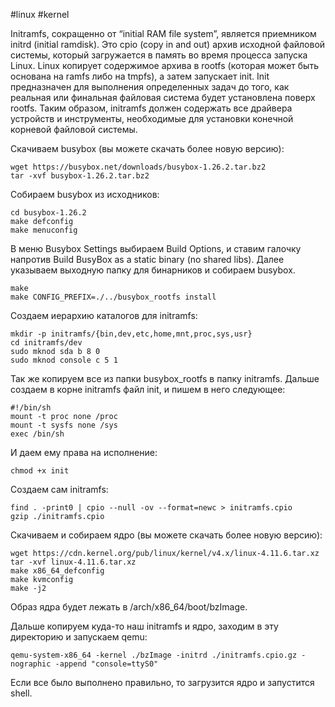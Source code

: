 #linux #kernel

Initramfs, сокращенно от “initial RAM file system”, является приемником initrd (initial ramdisk). Это cpio (copy in and out) архив исходной файловой системы, который загружается в память во время процесса запуска Linux. Linux копирует содержимое архива в rootfs (которая может быть основана на ramfs либо на tmpfs), а затем запускает init. Init предназначен для выполнения определенных задач до того, как реальная или финальная файловая система будет установлена поверх rootfs. Таким образом, initramfs должен содержать все драйвера устройств и инструменты, необходимые для установки конечной корневой файловой системы.

Скачиваем busybox (вы можете скачать более новую версию):
```shell
wget https://busybox.net/downloads/busybox-1.26.2.tar.bz2
tar -xvf busybox-1.26.2.tar.bz2
```

Собираем busybox из исходников:
```shell
cd busybox-1.26.2
make defconfig
make menuconfig
```

В меню Busybox Settings выбираем Build Options, и ставим галочку напротив Build BusyBox as a static binary (no shared libs). Далее указываем выходную папку для бинарников и собираем busybox.
```shell
make
make CONFIG_PREFIX=./../busybox_rootfs install
```

Создаем иерархию каталогов для initramfs:
```shell
mkdir -p initramfs/{bin,dev,etc,home,mnt,proc,sys,usr}
cd initramfs/dev
sudo mknod sda b 8 0
sudo mknod console c 5 1
```

Так же копируем все из папки busybox_rootfs в папку initramfs. Дальше создаем в корне initramfs файл init, и пишем в него следующее:
```shell
#!/bin/sh
mount -t proc none /proc
mount -t sysfs none /sys
exec /bin/sh
```

И даем ему права на исполнение:
```shell
chmod +x init
```

Создаем сам initramfs:
```shell
find . -print0 | cpio --null -ov --format=newc > initramfs.cpio
gzip ./initramfs.cpio
```

Скачиваем и собираем ядро (вы можете скачать более новую версию):
```shell
wget https://cdn.kernel.org/pub/linux/kernel/v4.x/linux-4.11.6.tar.xz
tar -xvf linux-4.11.6.tar.xz
make x86_64_defconfig
make kvmconfig
make -j2
```

Образ ядра будет лежать в /arch/x86_64/boot/bzImage.

Дальше копируем куда-то наш initramfs и ядро, заходим в эту директорию и запускаем qemu:
```shell
qemu-system-x86_64 -kernel ./bzImage -initrd ./initramfs.cpio.gz -nographic -append "console=ttyS0"
```

Если все было выполнено правильно, то загрузится ядро и запустится shell.